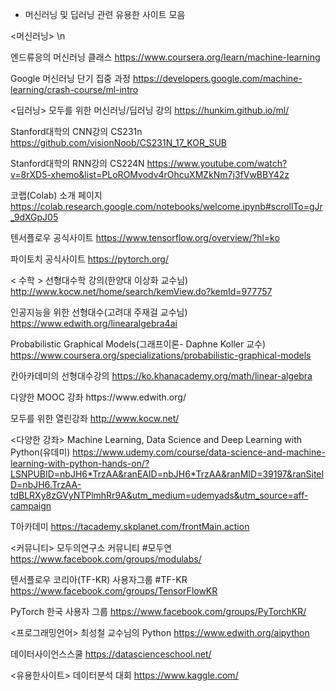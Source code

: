 * 머신러닝 및 딥러닝 관련 유용한 사이트 모음 

<머신러닝> \n

엔드류응의 머신러닝 클래스 
https://www.coursera.org/learn/machine-learning

Google 머신러닝 단기 집중 과정 
https://developers.google.com/machine-learning/crash-course/ml-intro

<딥러닝> 
모두를 위한 머신러닝/딥러닝 강의
https://hunkim.github.io/ml/

Stanford대학의 CNN강의 CS231n 
https://github.com/visionNoob/CS231N_17_KOR_SUB

Stanford대학의 RNN강의 CS224N
https://www.youtube.com/watch?v=8rXD5-xhemo&list=PLoROMvodv4rOhcuXMZkNm7j3fVwBBY42z

코랩(Colab) 소개 페이지
https://colab.research.google.com/notebooks/welcome.ipynb#scrollTo=gJr_9dXGpJ05

텐서플로우 공식사이트 
https://www.tensorflow.org/overview/?hl=ko

파이토치 공식사이트 
https://pytorch.org/

< 수학 > 
선형대수학 강의(한양대 이상화 교수님)  
http://www.kocw.net/home/search/kemView.do?kemId=977757

인공지능을 위한 선형대수(고려대 주재걸 교수님) 
https://www.edwith.org/linearalgebra4ai

Probabilistic Graphical Models(그래프이론- Daphne Koller 교수)
https://www.coursera.org/specializations/probabilistic-graphical-models

칸아카데미의 선형대수강의 
https://ko.khanacademy.org/math/linear-algebra


<MOOC> 
다양한 MOOC 강좌 
https://www.edwith.org/

모두를 위한 열린강좌
http://www.kocw.net/


<다양한 강좌>
Machine Learning, Data Science and Deep Learning with Python(유데미) 
https://www.udemy.com/course/data-science-and-machine-learning-with-python-hands-on/?LSNPUBID=nbJH6*TrzAA&ranEAID=nbJH6*TrzAA&ranMID=39197&ranSiteID=nbJH6.TrzAA-tdBLRXy8zGVyNTPlmhRr9A&utm_medium=udemyads&utm_source=aff-campaign
 
T아카데미 
https://tacademy.skplanet.com/frontMain.action


<커뮤니티> 
모두의연구소 커뮤니티  #모두연 
https://www.facebook.com/groups/modulabs/

텐서플로우 코리아(TF-KR) 사용자그룹 #TF-KR 
https://www.facebook.com/groups/TensorFlowKR

PyTorch 한국 사용자 그룹
https://www.facebook.com/groups/PyTorchKR/


<프로그래밍언어> 
최성철 교수님의 Python 
https://www.edwith.org/aipython

데이터사이언스스쿨 
https://datascienceschool.net/

<유용한사이트> 
데이터분석 대회
https://www.kaggle.com/ 
